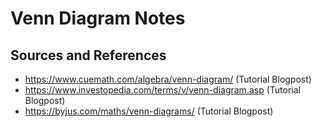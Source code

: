 # Venn Diagram Notes

## Sources and References

- https://www.cuemath.com/algebra/venn-diagram/ (Tutorial Blogpost)
- https://www.investopedia.com/terms/v/venn-diagram.asp (Tutorial Blogpost)
- https://byjus.com/maths/venn-diagrams/ (Tutorial Blogpost)
